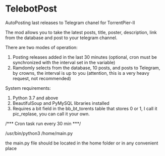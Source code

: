 # TelebotPost
AutoPosting last releases to Telegram chanel for TorrentPier-II

The mod allows you to take the latest posts, title, poster, description, link from the database and post to your telegram channel.

There are two modes of operation:
1. Posting releases added in the last 30 minutes (optional, cron must be synchronized with the interval set in the variable)
2. Ramdomly selects from the database, 10 posts, and posts to Telegram, by crowns, the interval is up to you (attention, this is a very heavy request, not recommended)

System requirements:
1. Python 3.7 and above
2. BeautifulSoup and PyMySQL libraries installed
3. Requires a bit field in the bb_bt_torents table that stores 0 or 1, I call it pic_replase, you can call it your own.

/*** Cron task run every 30 min ***/

/usr/bin/python3 /home/main.py

the main.py file should be located in the home folder or in any convenient place
